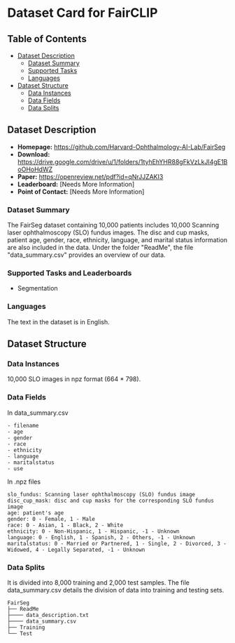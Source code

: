 # Dataset Card for FairCLIP

## Table of Contents
- [Dataset Description](#dataset-description)
  - [Dataset Summary](#dataset-summary)
  - [Supported Tasks](#supported-tasks-and-leaderboards)
  - [Languages](#languages)
- [Dataset Structure](#dataset-structure)
  - [Data Instances](#data-instances)
  - [Data Fields](#data-instances)
  - [Data Splits](#data-instances)

## Dataset Description

- **Homepage:** https://github.com/Harvard-Ophthalmology-AI-Lab/FairSeg
- **Download:** https://drive.google.com/drive/u/1/folders/1tyhEhYHR88gFkVzLkJI4gE1BoOHoHdWZ
- **Paper:** https://openreview.net/pdf?id=qNrJJZAKI3
- **Leaderboard:** [Needs More Information]
- **Point of Contact:** [Needs More Information]

### Dataset Summary

The FairSeg dataset containing 10,000 patients includes 10,000 Scanning laser ophthalmoscopy (SLO) fundus images. The disc and cup masks, patient age, gender, race, ethnicity, language, and marital status information are also included in the data. Under the folder "ReadMe", the file "data_summary.csv" provides an overview of our data.

### Supported Tasks and Leaderboards

- Segmentation

### Languages

The text in the dataset is in English.

## Dataset Structure

### Data Instances

10,000 SLO images in npz format (664 * 798).

### Data Fields

In data_summary.csv

```
- filename
- age
- gender
- race
- ethnicity
- language
- maritalstatus
- use
```

In .npz files

```    
slo_fundus: Scanning laser ophthalmoscopy (SLO) fundus image
disc_cup_mask: disc and cup masks for the corresponding SLO fundus image
age: patient's age
gender: 0 - Female, 1 - Male
race: 0 - Asian, 1 - Black, 2 - White
ethnicity: 0 - Non-Hispanic, 1 - Hispanic, -1 - Unknown
language: 0 - English, 1 - Spanish, 2 - Others, -1 - Unknown
maritalstatus: 0 - Married or Partnered, 1 - Single, 2 - Divorced, 3 - Widowed, 4 - Legally Separated, -1 - Unknown
```

### Data Splits

It is divided into 8,000 training and 2,000 test samples. The file data_summary.csv details the division of data into training and testing sets. 

```
FairSeg
├── ReadMe
├──── data_description.txt
├──── data_summary.csv
├── Training
└── Test
```